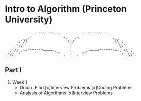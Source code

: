 # Intro to Algorithm (Princeton University)

                .-~~~~~~~~~-._       _.-~~~~~~~~~-.
            __.'              ~.   .~              `.__
          .'//                  \./                  \\`.
        .'//                     |                     \\`.
      .'// .-~"""""""~~~~-._     |     _,-~~~~"""""""~-. \\`.
    .'//.-"                 `-.  |  .-'                 "-.\\`.


## Part I

1. Week 1
   - Union−Find
     [x]Interview Problems
     [x]Coding Problems
   - Analysis of Algorithms
     [x]Interview Problems
